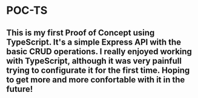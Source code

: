 # POC-TS

<h2>This is my first Proof of Concept using TypeScript. It's a simple Express API with the basic CRUD operations. I really enjoyed working with TypeScript, although it was very painfull trying to configurate it for the first time. Hoping to get more and more confortable with it in the future!</h2>